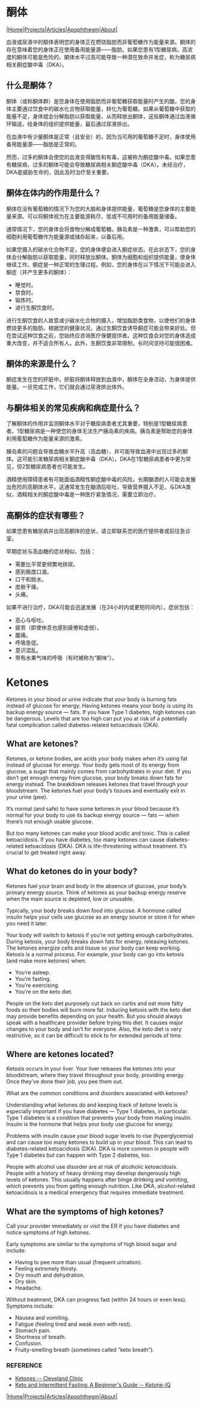 # 酮体

|[Home](/README.md)|[Projects](/projects.md)|[Articles](/articles.md)|[Apophthegm](/apophthegm.md)|[About](/about.md)|

血液或尿液中的酮体表明您的身体正在燃烧脂肪而非葡萄糖作为能量来源。酮体的存在意味着您的身体正在使用备用能量源——脂肪。如果您患有1型糖尿病，高浓度的酮体可能是危险的。酮体水平过高可能导致一种潜在致命并发症，称为糖尿病相关酮症酸中毒（DKA）。

## 什么是酮体？

酮体（或称酮体群）是您身体在使用脂肪而非葡萄糖获取能量时产生的酸。您的身体主要通过饮食中的碳水化合物获取能量，转化为葡萄糖。如果从葡萄糖中获取的能量不足，身体就会分解脂肪以获取能量，从而释放出酮体，这些酮体通过血液循环输送，给身体的组织提供能量，最后通过尿液排出。

在血液中有少量酮体是正常（且安全）的，因为当可用的葡萄糖不足时，身体使用备用能量源——脂肪是正常的。

然而，过多的酮体会使您的血液变得酸性和有毒，这被称为酮症酸中毒。如果您患有糖尿病，过多的酮体可能会导致糖尿病相关酮症酸中毒（DKA）。未经治疗，DKA是威胁生命的，因此及时治疗至关重要。

## 酮体在体内的作用是什么？

酮体在没有葡萄糖的情况下为您的大脑和身体提供能量，葡萄糖是您身体的主要能量来源。可以将酮体视为在主要能源耗尽、低或不可用时的备用能量储备。

通常情况下，您的身体会将食物分解成葡萄糖。胰岛素是一种激素，可以帮助您的细胞利用葡萄糖作为能量源或储存起来，以备后用。

如果您摄入的碳水化合物不足，您的身体便会进入酮症状态。在此状态下，您的身体会分解脂肪以获取能量，同时释放出酮体。酮体为细胞和组织提供能量，使身体继续工作。酮症是一种正常的生理过程。例如，您的身体在以下情况下可能会进入酮症（并产生更多的酮体）：

- 睡觉时。
- 禁食时。
- 锻炼时。
- 进行生酮饮食时。

进行生酮饮食的人故意减少碳水化合物的摄入，增加脂肪类食物，以使他们的身体燃烧更多的脂肪。根据您的健康状况，通过生酮饮食诱导酮症可能会带来好处。但在尝试这种饮食之前，您始终应咨询医疗保健提供者。这种饮食会对您的身体造成重大改变，并不适合所有人。此外，生酮饮食非常限制，长时间坚持可能很困难。

## 酮体的来源是什么？

酮症发生在您的肝脏中。肝脏将酮体释放到血液中，酮体在全身流动，为身体提供能量。一旦完成工作，它们就会通过尿液排出体外。

## 与酮体相关的常见疾病和病症是什么？

了解酮体的作用并监测酮体水平对于糖尿病患者尤其重要，特别是1型糖尿病患者。1型糖尿病是一种使您的身体无法生产胰岛素的疾病。胰岛素是帮助您的身体利用葡萄糖作为能量来源的激素。

胰岛素的问题会导致血糖水平升高（高血糖），并可能导致血液中出现过多的酮体。这可能引发糖尿病相关酮症酸中毒（DKA）。DKA在1型糖尿病患者中更为常见，但2型糖尿病患者也可能发生。

酒精使用障碍患者有可能面临酒精性酮症酸中毒的风险。长期酗酒的人可能会发展出危险的高酮体水平。这通常发生在酗酒后呕吐，导致营养摄入不足。与DKA类似，酒精相关的酮症酸中毒是一种医疗紧急情况，需要立即治疗。

## 高酮体的症状有哪些？

如果您患有糖尿病并出现高酮体的症状，请立即联系您的医疗提供者或前往急诊室。

早期症状与高血糖的症状相似，包括：

- 需要比平常更频繁地排尿。
- 感到极度口渴。
- 口干和脱水。
- 皮肤干燥。
- 头痛。

如果不进行治疗，DKA可能会迅速发展（在24小时内或更短时间内）。症状包括：

- 恶心与呕吐。
- 疲劳（即使休息也感到疲倦和虚弱）。
- 腹痛。
- 呼吸急促。
- 意识混乱。
- 带有水果气味的呼吸（有时被称为“酮味”）。

# Ketones

Ketones in your blood or urine indicate that your body is burning fats instead of glucose for energy. Having ketones means your body is using its backup energy source — fats. If you have Type 1 diabetes, high ketones can be dangerous. Levels that are too high can put you at risk of a potentially fatal complication called diabetes-related ketoacidosis (DKA).

## What are ketones?

Ketones, or ketone bodies, are acids your body makes when it’s using fat instead of glucose for energy. Your body gets most of its energy from glucose, a sugar that mainly comes from carbohydrates in your diet. If you don’t get enough energy from glucose, your body breaks down fats for energy instead. The breakdown releases ketones that travel through your bloodstream. The ketones fuel your body’s tissues and eventually exit in your urine (pee).

It’s normal (and safe) to have some ketones in your blood because it’s normal for your body to use its backup energy source — fats — when there’s not enough usable glucose.

But too many ketones can make your blood acidic and toxic. This is called ketoacidosis. If you have diabetes, too many ketones can cause diabetes-related ketoacidosis (DKA). DKA is life-threatening without treatment. It’s crucial to get treated right away.

## What do ketones do in your body?

Ketones fuel your brain and body in the absence of glucose, your body’s primary energy source. Think of ketones as your backup energy reserve when the main source is depleted, low or unusable.

Typically, your body breaks down food into glucose. A hormone called insulin helps your cells use glucose as an energy source or store it for when you need it later.

Your body will switch to ketosis if you’re not getting enough carbohydrates. During ketosis, your body breaks down fats for energy, releasing ketones. The ketones energize cells and tissue so your body can keep working. Ketosis is a normal process. For example, your body can go into ketosis (and make more ketones) when:

- You’re asleep.
- You’re fasting.
- You’re exercising.
- You’re on the keto diet.

People on the keto diet purposely cut back on carbs and eat more fatty foods so their bodies will burn more fat. Inducing ketosis with the keto diet may provide benefits depending on your health. But you should always speak with a healthcare provider before trying this diet. It causes major changes to your body and isn’t for everyone. Also, the keto diet is very restrictive, so it can be difficult to stick to for extended periods of time.

## Where are ketones located?

Ketosis occurs in your liver. Your liver releases the ketones into your bloodstream, where they travel throughout your body, providing energy. Once they’ve done their job, you pee them out.

What are the common conditions and disorders associated with ketones?

Understanding what ketones do and keeping track of ketone levels is especially important if you have diabetes — Type 1 diabetes, in particular. Type 1 diabetes is a condition that prevents your body from making insulin. Insulin is the hormone that helps your body use glucose for energy.

Problems with insulin cause your blood sugar levels to rise (hyperglycemia) and can cause too many ketones to build up in your blood. This can lead to diabetes-related ketoacidosis (DKA). DKA is more common in people with Type 1 diabetes but can happen with Type 2 diabetes, too.

People with alcohol use disorder are at risk of alcoholic ketoacidosis. People with a history of heavy drinking may develop dangerously high levels of ketones. This usually happens after binge drinking and vomiting, which prevents you from getting enough nutrition. Like DKA, alcohol-related ketoacidosis is a medical emergency that requires immediate treatment.

## What are the symptoms of high ketones?

Call your provider immediately or visit the ER if you have diabetes and notice symptoms of high ketones.

Early symptoms are similar to the symptoms of high blood sugar and include:

- Having to pee more than usual (frequent urination).
- Feeling extremely thirsty.
- Dry mouth and dehydration.
- Dry skin.
- Headache.

Without treatment, DKA can progress fast (within 24 hours or even less). Symptoms include:

- Nausea and vomiting.
- Fatigue (feeling tired and weak even with rest).
- Stomach pain.
- Shortness of breath.
- Confusion.
- Fruity-smelling breath (sometimes called “keto breath”).
    
### REFERENCE

- [Ketones -- Cleveland Clinic](https://my.clevelandclinic.org/health/body/25177-ketones)  
- [Keto and Intermittent Fasting: A Beginner's Guide -- Ketone-IQ](https://ketone.com/blogs/blog/keto-diet-keto-and-intermittent-fasting-a-beginners-guide)  

|[Home](/README.md)|[Projects](/projects.md)|[Articles](/articles.md)|[Apophthegm](/apophthegm.md)|[About](/about.md)|
